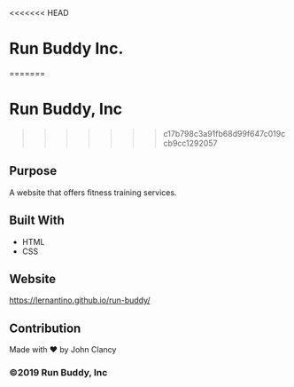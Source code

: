 <<<<<<< HEAD
# Run Buddy Inc.
=======
# Run Buddy, Inc
>>>>>>> c17b798c3a91fb68d99f647c019ccb9cc1292057

## Purpose
A website that offers fitness training services. 

## Built With
* HTML
* CSS

## Website
https://lernantino.github.io/run-buddy/

## Contribution
Made with ❤️ by John Clancy

### ©️2019 Run Buddy, Inc 
